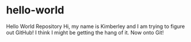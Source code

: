 # hello-world
Hello World Repository
Hi, my name is Kimberley and I am trying to figure out GitHub! I think I might be getting the hang of it. Now onto Git!
